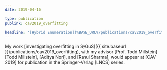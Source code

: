 ```yaml
---
date: 2019-04-16

type: publication
publink: cav2019_overfitting

headline: '[Hybrid Enumeration](%BASE_URL%/publications/cav2019_overfitting) =fa^angle-double-right^fa= [CAV =qq= 19][CAV 2019]'
---
```


My work [investigating overfitting in SyGuS]({{ site.baseurl }}/publications/cav2019_overfitting),
with my advisor [Prof. Todd Millstein][Todd Millstein], [Aditya Nori], and [Rahul Sharma],
would appear at [CAV 2019] for publication in the Springer-Verlag [LNCS] series.